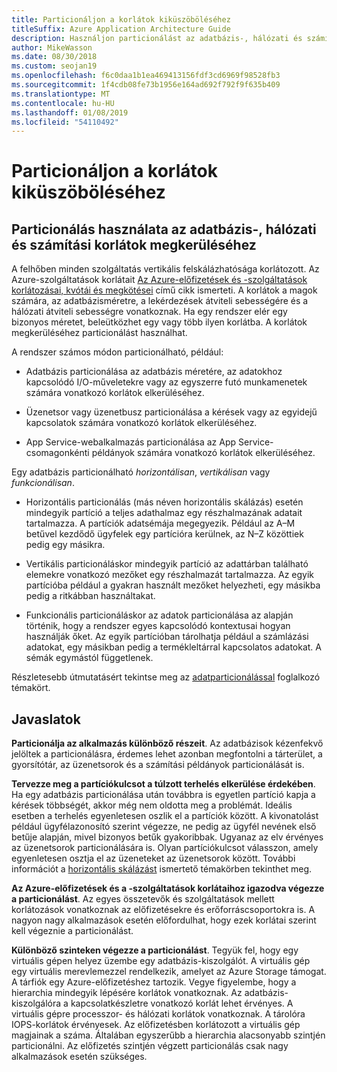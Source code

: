 ```yaml
---
title: Particionáljon a korlátok kiküszöböléséhez
titleSuffix: Azure Application Architecture Guide
description: Használjon particionálást az adatbázis-, hálózati és számítási korlátok megkerüléséhez.
author: MikeWasson
ms.date: 08/30/2018
ms.custom: seojan19
ms.openlocfilehash: f6c0daa1b1ea469413156fdf3cd6969f98528fb3
ms.sourcegitcommit: 1f4cdb08fe73b1956e164ad692f792f9f635b409
ms.translationtype: MT
ms.contentlocale: hu-HU
ms.lasthandoff: 01/08/2019
ms.locfileid: "54110492"
---
```

# <a name="partition-around-limits"></a>Particionáljon a korlátok kiküszöböléséhez

## <a name="use-partitioning-to-work-around-database-network-and-compute-limits"></a>Particionálás használata az adatbázis-, hálózati és számítási korlátok megkerüléséhez

A felhőben minden szolgáltatás vertikális felskálázhatósága korlátozott. Az Azure-szolgáltatások korlátait [Az Azure-előfizetések és -szolgáltatások korlátozásai, kvótái és megkötései][azure-limits] című cikk ismerteti. A korlátok a magok számára, az adatbázisméretre, a lekérdezések átviteli sebességére és a hálózati átviteli sebességre vonatkoznak. Ha egy rendszer elér egy bizonyos méretet, beleütközhet egy vagy több ilyen korlátba. A korlátok megkerüléséhez particionálást használhat.

A rendszer számos módon particionálható, például:

- Adatbázis particionálása az adatbázis méretére, az adatokhoz kapcsolódó I/O-műveletekre vagy az egyszerre futó munkamenetek számára vonatkozó korlátok elkerüléséhez.

- Üzenetsor vagy üzenetbusz particionálása a kérések vagy az egyidejű kapcsolatok számára vonatkozó korlátok elkerüléséhez.

- App Service-webalkalmazás particionálása az App Service-csomagonkénti példányok számára vonatkozó korlátok elkerüléséhez.

Egy adatbázis particionálható *horizontálisan*, *vertikálisan* vagy *funkcionálisan*.

- Horizontális particionálás (más néven horizontális skálázás) esetén mindegyik partíció a teljes adathalmaz egy részhalmazának adatait tartalmazza. A partíciók adatsémája megegyezik. Például az A&ndash;M betűvel kezdődő ügyfelek egy partícióra kerülnek, az N&ndash;Z közöttiek pedig egy másikra.

- Vertikális particionáláskor mindegyik partíció az adattárban található elemekre vonatkozó mezőket egy részhalmazát tartalmazza. Az egyik partícióba például a gyakran használt mezőket helyezheti, egy másikba pedig a ritkábban használtakat.

- Funkcionális particionáláskor az adatok particionálása az alapján történik, hogy a rendszer egyes kapcsolódó kontextusai hogyan használják őket. Az egyik partícióban tárolhatja például a számlázási adatokat, egy másikban pedig a termékleltárral kapcsolatos adatokat. A sémák egymástól függetlenek.

Részletesebb útmutatásért tekintse meg az [adatparticionálással][data-partitioning-guidance] foglalkozó témakört.

## <a name="recommendations"></a>Javaslatok

**Particionálja az alkalmazás különböző részeit**. Az adatbázisok kézenfekvő jelöltek a particionálásra, érdemes lehet azonban megfontolni a tárterület, a gyorsítótár, az üzenetsorok és a számítási példányok particionálását is.

**Tervezze meg a partíciókulcsot a túlzott terhelés elkerülése érdekében**. Ha egy adatbázis particionálása után továbbra is egyetlen partíció kapja a kérések többségét, akkor még nem oldotta meg a problémát. Ideális esetben a terhelés egyenletesen oszlik el a partíciók között. A kivonatolást például ügyfélazonosító szerint végezze, ne pedig az ügyfél nevének első betűje alapján, mivel bizonyos betűk gyakoribbak. Ugyanaz az elv érvényes az üzenetsorok particionálására is. Olyan partíciókulcsot válasszon, amely egyenletesen osztja el az üzeneteket az üzenetsorok között. További információt a [horizontális skálázást][sharding] ismertető témakörben tekinthet meg.

**Az Azure-előfizetések és a -szolgáltatások korlátaihoz igazodva végezze a particionálást**. Az egyes összetevők és szolgáltatások mellett korlátozások vonatkoznak az előfizetésekre és erőforráscsoportokra is. A nagyon nagy alkalmazások esetén előfordulhat, hogy ezek korlátai szerint kell végeznie a particionálást.

**Különböző szinteken végezze a particionálást**. Tegyük fel, hogy egy virtuális gépen helyez üzembe egy adatbázis-kiszolgálót. A virtuális gép egy virtuális merevlemezzel rendelkezik, amelyet az Azure Storage támogat. A tárfiók egy Azure-előfizetéshez tartozik. Vegye figyelembe, hogy a hierarchia mindegyik lépésére korlátok vonatkoznak. Az adatbázis-kiszolgálóra a kapcsolatkészletre vonatkozó korlát lehet érvényes. A virtuális gépre processzor- és hálózati korlátok vonatkoznak. A tárolóra IOPS-korlátok érvényesek. Az előfizetésben korlátozott a virtuális gép magjainak a száma. Általában egyszerűbb a hierarchia alacsonyabb szintjén particionálni. Az előfizetés szintjén végzett particionálás csak nagy alkalmazások esetén szükséges.

<!-- links -->

[azure-limits]: /azure/azure-subscription-service-limits
[data-partitioning-guidance]: ../../best-practices/data-partitioning.md
[sharding]: ../../patterns/sharding.md
